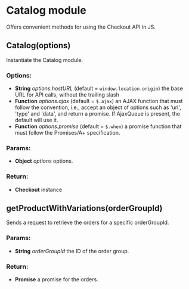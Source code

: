 

<!-- Start /home/gberger/projects/vtex.js/src/catalog.coffee -->

# Catalog module

Offers convenient methods for using the Checkout API in JS.

## Catalog(options)

Instantiate the Catalog module.
### Options:

 - **String** *options.hostURL* (default = `window.location.origin`) the base URL for API calls, without the trailing slash
 - **Function** *options.ajax* (default = `$.ajax`) an AJAX function that must follow the convention, i.e., accept an object of options such as 'url', 'type' and 'data', and return a promise. If AjaxQueue is present, the default will use it.
 - **Function** *options.promise* (default = `$.when`) a promise function that must follow the Promises/A+ specification.

### Params: 

* **Object** *options* options.

### Return:

* **Checkout** instance

## getProductWithVariations(orderGroupId)

Sends a request to retrieve the orders for a specific orderGroupId.

### Params: 

* **String** *orderGroupId* the ID of the order group.

### Return:

* **Promise** a promise for the orders.

<!-- End /home/gberger/projects/vtex.js/src/catalog.coffee -->

